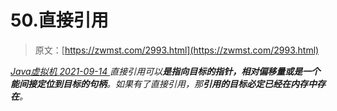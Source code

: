 <!--yml
category: 未分类
date: 0001-01-01 00:00:00
-->

# 50.直接引用

> 原文：[https://zwmst.com/2993.html](https://zwmst.com/2993.html)

   [ *Java虚拟机* ](https://zwmst.com/java%e8%99%9a%e6%8b%9f%e6%9c%ba)*[ <time datetime="2021-09-14T23:23:48+08:00"> 2021-09-14 </time> ](https://zwmst.com/2993.html)  直接引用可以**是指向目标的指针，相对偏移量或是一个能间接定位到目标的句柄**。如果有了直接引用，那**引用的目标必定已经在内存中存在**。*